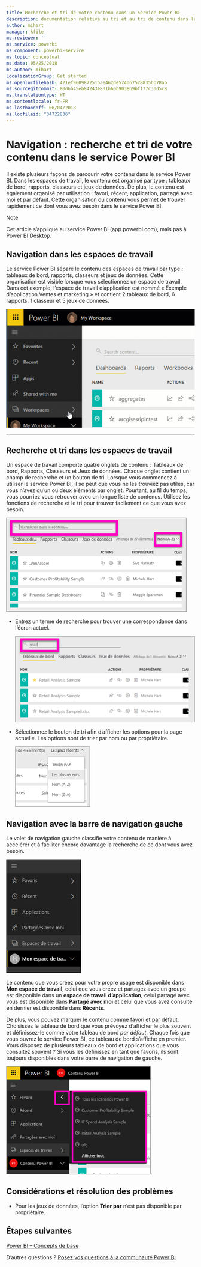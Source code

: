 ```yaml
---
title: Recherche et tri de votre contenu dans un service Power BI
description: documentation relative au tri et au tri de contenu dans les espaces de travail Power BI
author: mihart
manager: kfile
ms.reviewer: ''
ms.service: powerbi
ms.component: powerbi-service
ms.topic: conceptual
ms.date: 05/25/2018
ms.author: mihart
LocalizationGroup: Get started
ms.openlocfilehash: 421ef9609872515ae462de574d67528835bb78ab
ms.sourcegitcommit: 80d6b45eb84243e801b60b9038b9bff77c30d5c8
ms.translationtype: HT
ms.contentlocale: fr-FR
ms.lasthandoff: 06/04/2018
ms.locfileid: "34722836"
---
```

# <a name="navigation-searching-finding-and-sorting-content-in-power-bi-service"></a>Navigation : recherche et tri de votre contenu dans le service Power BI
Il existe plusieurs façons de parcourir votre contenu dans le service Power BI. Dans les espaces de travail, le contenu est organisé par type : tableaux de bord, rapports, classeurs et jeux de données.  De plus, le contenu est également organisé par utilisation : favori, récent, application, partagé avec moi et par défaut. Cette organisation du contenu vous permet de trouver rapidement ce dont vous avez besoin dans le service Power BI.  

>[!NOTE] 
>Cet article s’applique au service Power BI (app.powerbi.com), mais pas à Power BI Desktop.

## <a name="navigation-within-workspaces"></a>Navigation dans les espaces de travail

Le service Power BI sépare le contenu des espaces de travail par type : tableaux de bord, rapports, classeurs et jeux de données. Cette organisation est visible lorsque vous sélectionnez un espace de travail. Dans cet exemple, l’espace de travail d’application est nommé « Exemple d’application Ventes et marketing » et contient 2 tableaux de bord, 6 rapports, 1 classeur et 5 jeux de données.

![vidéo](media/service-navigation-search-filter-sort/workspaces.gif)

________________________________________

## <a name="searching-and-sorting-in-workspaces"></a>Recherche et tri dans les espaces de travail
Un espace de travail comporte quatre onglets de contenu : Tableaux de bord, Rapports, Classeurs et Jeux de données.  Chaque onglet contient un champ de recherche et un bouton de tri.  Lorsque vous commencez à utiliser le service Power BI, il se peut que vous ne les trouviez pas utiles, car vous n’avez qu’un ou deux éléments par onglet.  Pourtant, au fil du temps, vous pourriez vous retrouver avec un longue liste de contenus.  Utilisez les fonctions de recherche et le tri pour trouver facilement ce que vous avez besoin.

![Onglet Tableaux de bord](media/service-navigation-search-filter-sort/power-bi-search-sort2.png)

* Entrez un terme de recherche pour trouver une correspondance dans l’écran actuel.
  
   ![entrer le terme de recherche](media/service-navigation-search-filter-sort/power-bi-search2.png)
* Sélectionnez le bouton de tri afin d’afficher les options pour la page actuelle. Les options sont de trier par nom ou par propriétaire.
  
   ![menu de tri](media/service-navigation-search-filter-sort/power-bi-sort-alpha.png)

## <a name="navigation-using-the-left-navbar"></a>Navigation avec la barre de navigation gauche
Le volet de navigation gauche classifie votre contenu de manière à accélérer et à faciliter encore davantage la recherche de ce dont vous avez besoin.  

![volet de navigation gauche](media/service-navigation-search-filter-sort/power-bi-newnav.png)



Le contenu que vous créez pour votre propre usage est disponible dans **Mon espace de travail**, celui que vous créez et partagez avec un groupe est disponible dans un **espace de travail d’application**, celui partagé avec vous est disponible dans **Partagé avec moi** et celui que vous avez consulté en dernier est disponible dans **Récents**.

De plus, vous pouvez marquer le contenu comme [favori](service-dashboard-favorite.md) et [par défaut](service-dashboard-featured.md). Choisissez le tableau de bord que vous prévoyez d’afficher le plus souvent et définissez-le comme votre tableau de bord *par défaut*. Chaque fois que vous ouvrez le service Power BI, ce tableau de bord s’affiche en premier. Vous disposez de plusieurs tableaux de bord et applications que vous consultez souvent ? Si vous les définissez en tant que favoris, ils sont toujours disponibles dans votre barre de navigation de gauche.

![menu volant Favoris](media/service-navigation-search-filter-sort/power-bi-favorite-flyout.png).


## <a name="considerations-and-troubleshooting"></a>Considérations et résolution des problèmes
* Pour les jeux de données, l’option **Trier par** n’est pas disponible par propriétaire.

## <a name="next-steps"></a>Étapes suivantes
[Power BI – Concepts de base](service-basic-concepts.md)

D’autres questions ? [Posez vos questions à la communauté Power BI](http://community.powerbi.com/)